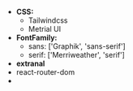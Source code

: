<ul>
  <li><b>CSS:</b>
    <ul>
         <li>Tailwindcss</li>
        <li>Metrial UI</li>
    </ul>
  </li>
  <li><b>FontFamily:</b>
    <ul>
         <li>sans: ['Graphik', 'sans-serif']</li>
        <li> serif: ['Merriweather', 'serif']</li>
    </ul>
  </li>
  <li><b>extranal</b>
    <li>react-router-dom</li>
    <li> </li>
  </li>

</ul>
